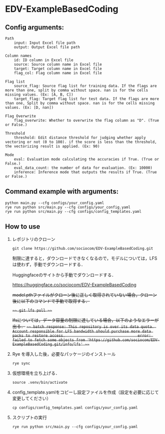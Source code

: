 # EDV-ExampleBasedCoding


## Config arguments:

    Path
        input: Input Excel file path
        output: Output Excel file path
    
    Column names
        id: ID column in Excel file
        source: Source column name in Excel file
        target: Target column name in Excel file
        flag_col: Flag column name in Excel file
    
    Flag list
        source_flag: Source flag list for training data. If the flags are more than one, split by comma without space. nan is for the cells missing values. (Ex: [A, B, C]) 
        target_flag: Target flag list for test data. If the flags are more than one, Split by comma without space. nan is for the cells missing values. (Ex: [D, nan]) 
        
    Flag Overwrite
        flag_overwrite: Whether to overwrite the flag column as "D". (True or False.)

    Threshold
        threshold: Edit distance threshold for judging whether apply vectoring or not (0 to 100). if the score is less than the threshold, the vectorizing result is applied. (Ex: 90) 
    
    Mode
        eval: Evaluation mode calculating the accuracies if True. (True or False.)
        eval_data_count: the number of data for evaluation. (Ex: 10000)
        inference: Inference mode that outputs the results if True. (True or False.)

## Command example with arguments:

    python main.py --cfg configs/your_config.yaml
    rye run python src/main.py --cfg configs/your_config.yaml
    rye run python src/main.py --cfg configs/config_templates.yaml



## How to use
1. レポジトリのクローン
    ```
    git clone https://github.com/sociocom/EDV-ExampleBasedCoding.git
    ```
    
    制限に達すると，ダウンロードできなくなるので，モデルについては，LFSは使わず，手動でダウンロードする．
   
   Huggingfaceのサイトから手動でダウンロードする．
   
   https://huggingface.co/sociocom/EDV-ExampleBasedCoding

   ~~model.pthファイルがクローン後に正しく取得されていない場合，クローン後に以下のコマンドで手動で取得する．~~
   
    ~~```~~
    git lfs pull
    ~~```~~

   ~~lfsについては，データ容量の制限に達している場合，以下のようなエラーが出る．~~
   ~~```~~
   batch response: This repository is over its data quota. Account responsible for LFS bandwidth should purchase more data packs to restore access.                                
   error: failed to fetch some objects from 'https://github.com/sociocom/EDV-ExampleBasedCoding.git/info/lfs'
   ~~```~~


    
3. Rye を導入した後，必要なパッケージのインストール
    ```
    rye sync
    ```
4. 仮想環境を立ち上げる．
    ```
    source .venv/bin/activate
    ```
5. config_template.yamlをコピーし設定ファイルを作成（設定を必要に応じて変更してください）
    ```
    cp configs/config_templates.yaml configs/your_config.yaml
    ```
6. スクリプトの実行
    ```
    rye run python src/main.py --cfg configs/your_config.yaml
    ```
